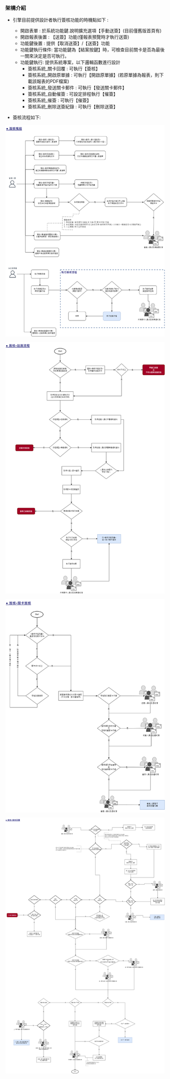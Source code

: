 ### <div id="introduction">架構介紹</div>

* 引擎目前提供設計者執行簽核功能的時機點如下 :
    * 開啟表單 : 於系統功能鍵.說明擴充選項【手動送簽】(目前僅舊版首頁有)
    * 開啟報表後置 : 【送簽】功能(僅報表預覽時才執行送簽)
    * 功能鍵後置 : 提供【取消送簽】/【送簽】功能
    * 功能鍵執行條件: 當功能鍵為【結案按鍵】時，可檢查目前關卡是否為最後一關來決定是否可執行。
    * 功能鍵執行: 提供系統專案，以下邏輯函數進行設計
        * 簽核系統_關卡回覆 : 可執行【簽核】
        * 簽核系統_開啟原單據 : 可執行【開啟原單據】(若原單據為報表，則下載該報表的PDF檔案)
        * 簽核系統_發送關卡郵件 : 可執行【發送關卡郵件】
        * 簽核系統_自動催簽 : 可設定排程執行【催簽】
        * 簽核系統_催簽 : 可執行【催簽】
        * 簽核系統_刪除送簽紀錄 : 可執行【刪除送簽】
    
* 簽核流程如下: 

![img_flow_1]

![img_flow_2]

![img_flow_3]

![img_flow_4]






[img_flow_1]:attachment/flow_1.png "簽核"
[img_flow_2]:attachment/flow_2.png "送簽流程"
[img_flow_3]:attachment/flow_3.png "關卡簽核"
[img_flow_4]:attachment/flow_4.png "簽核回覆"
